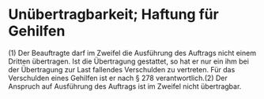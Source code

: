 # Unübertragbarkeit; Haftung für Gehilfen

(1) Der Beauftragte darf im Zweifel die Ausführung des Auftrags nicht einem Dritten übertragen. Ist die Übertragung gestattet, so hat er nur ein ihm bei der Übertragung zur Last fallendes Verschulden zu vertreten. Für das Verschulden eines Gehilfen ist er nach § 278 verantwortlich.(2) Der Anspruch auf Ausführung des Auftrags ist im Zweifel nicht übertragbar. 


